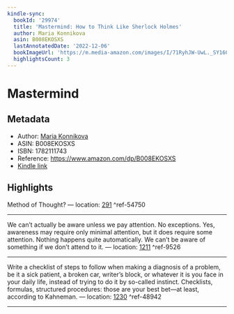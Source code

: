 ```yaml
---
kindle-sync:
  bookId: '29974'
  title: 'Mastermind: How to Think Like Sherlock Holmes'
  author: Maria Konnikova
  asin: B008EKOSXS
  lastAnnotatedDate: '2022-12-06'
  bookImageUrl: 'https://m.media-amazon.com/images/I/71RyhJW-UwL._SY160.jpg'
  highlightsCount: 3
---
```

# Mastermind
## Metadata
* Author: [Maria Konnikova](https://www.amazon.com/Maria-Konnikova/e/B008ESXWU0/ref=dp_byline_cont_ebooks_1)
* ASIN: B008EKOSXS
* ISBN: 1782111743
* Reference: https://www.amazon.com/dp/B008EKOSXS
* [Kindle link](kindle://book?action=open&asin=B008EKOSXS)

## Highlights
Method of Thought? — location: [291](kindle://book?action=open&asin=B008EKOSXS&location=291) ^ref-54750

---
We can’t actually be aware unless we pay attention. No exceptions. Yes, awareness may require only minimal attention, but it does require some attention. Nothing happens quite automatically. We can’t be aware of something if we don’t attend to it. — location: [1211](kindle://book?action=open&asin=B008EKOSXS&location=1211) ^ref-9526

---
Write a checklist of steps to follow when making a diagnosis of a problem, be it a sick patient, a broken car, writer’s block, or whatever it is you face in your daily life, instead of trying to do it by so-called instinct. Checklists, formulas, structured procedures: those are your best bet—at least, according to Kahneman. — location: [1230](kindle://book?action=open&asin=B008EKOSXS&location=1230) ^ref-48942

---
